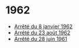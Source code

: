 # 1962

- [Arrêté du 8 janvier 1962](arrete-du-8-janvier-1962)
- [Arrêté du 23 août 1962](arrete-du-23-aout-1962)
- [Arrêté du 28 juin 1961](arrete-du-28-juin-1961)
